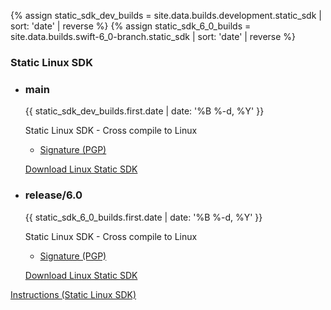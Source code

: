 {% assign static_sdk_dev_builds = site.data.builds.development.static_sdk | sort: 'date' | reverse %}
{% assign static_sdk_6_0_builds = site.data.builds.swift-6_0-branch.static_sdk | sort: 'date' | reverse %}
  <h3> Static Linux SDK </h3>
<ul class="install-instruction">
    <li class="resource">
    <h3>main</h3>
    <p class="description" style="font-size: 14px;">
      <time datetime="{{ static_sdk_dev_builds.first.date | date_to_xmlschema }}" title="{{ static_sdk_dev_builds.first.date | date: '%B %-d, %Y %l:%M %p (%Z)' }}">{{ static_sdk_dev_builds.first.date | date: '%B %-d, %Y' }}</time>
    </p>
    <p class="description">
      Static Linux SDK - Cross compile to Linux
      <ul>
        <li><a href="https://download.swift.org/development/static-sdk/{{ static_sdk_dev_builds.first.dir }}/{{ static_sdk_dev_builds.first.download_signature }}">Signature (PGP)</a></li>
      </ul>
    </p>
    <a href="https://download.swift.org/development/static-sdk/{{ static_sdk_dev_builds.first.dir }}/{{ static_sdk_dev_builds.first.download }}" class="cta-secondary">Download Linux Static SDK</a>
  </li>
  <li class="resource">
    <h3>release/6.0</h3>
    <p class="description" style="font-size: 14px;">
      <time datetime="{{ static_sdk_6_0_builds.first.date | date_to_xmlschema }}" title="{{ static_sdk_6_0_builds.first.date | date: '%B %-d, %Y %l:%M %p (%Z)' }}">{{ static_sdk_6_0_builds.first.date | date: '%B %-d, %Y' }}</time>
    </p>
    <p class="description">
      Static Linux SDK - Cross compile to Linux
      <ul>
        <li><a href="https://download.swift.org/development/static-sdk/{{ static_sdk_6_0_builds.first.dir }}/{{ static_sdk_6_0_builds.first.download_signature }}">Signature (PGP)</a></li>
      </ul>
    </p>
    <a href="https://download.swift.org/development/static-sdk/{{ static_sdk_6_0_builds.first.dir }}/{{ static_sdk_6_0_builds.first.download }}" class="cta-secondary">Download Linux Static SDK</a>
  </li>
</ul>
<a href="/documentation/articles/static-linux-getting-started.html" class="cta-secondary">Instructions (Static Linux SDK)</a>
